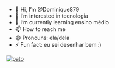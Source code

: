 - 👋 Hi, I’m @Dominique879
- 👀 I’m interested in tecnologia
- 🌱 I’m currently learning ensino médio
- 📫 How to reach me  
- 😄 Pronouns: ela/dela
- ⚡ Fun fact: eu sei desenhar bem :)

[![pato](https://github.com/user-attachments/assets/c0575b2d-ff23-4c1f-94f2-911b9edd0d39)](pato)
